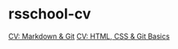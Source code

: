 # rsschool-cv

[CV: Markdown & Git](https://AnnaKyreeva.github.io/rsschool-cv/cv)
[CV: HTML, CSS & Git Basics](https://AnnaKyreeva.github.io/rsschool-cv/)
